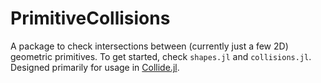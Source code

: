 # PrimitiveCollisions

A package to check intersections between (currently just a few 2D) geometric primitives. To get started, check `shapes.jl` and `collisions.jl`. Designed primarily for usage in [Collide.jl](https://github.com/AayushSabharwal/Collide.jl).
